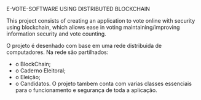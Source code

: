 E-VOTE-SOFTWARE USING DISTRIBUTED BLOCKCHAIN

This project consists of creating an application to vote online with
security using blockchain, which allows ease in voting
maintaining/improving information security and vote counting.

O projeto é desenhado com base em uma rede distribuida de computadores.
Na rede são partilhados:
- o BlockChain;
- o Caderno Eleitoral;
- o Eleição;
- o Candidatos.
O projeto tambem conta com varias classes essenciais para o funcionamento e
segurança de toda a aplicação.

